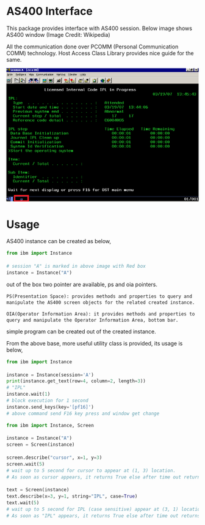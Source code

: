 # AS400 Interface
This package provides interface with AS400 session. Below image shows AS400 window (Image Credit: Wikipedia)

All the communication done over PCOMM (Personal Communication COMM) technology. Host Access Class Library provides nice guide for the same.

![AS400 Window](images/AS400.png)

# Usage
AS400 instance can be created as below,

``` python
from ibm import Instance

# session "A" is marked in above image with Red box
instance = Instance("A")
```
out of the box two pointer are available, ps and oia pointers.

``` text
PS(Presentation Space): provides methods and properties to query and manipulate the AS400 screen objects for the related created instance.
```

``` text
OIA(Operator Information Area): it provides methods and properties to query and manipulate the Operator Information Area, bottom bar.
```

simple program can be created out of the created instance.

From the above base, more useful utility class is provided, its usage is below,

``` python
from ibm import Instance

instance = Instance(session='A')
print(instance.get_text(row=4, column=2, length=3))
# "IPL"
instance.wait(1)
# block execution for 1 second
instance.send_keys(key='[pf16]')
# above command send F16 key press and window get change
```

``` python
from ibm import Instance, Screen

instance = Instance("A")
screen = Screen(instance)

screen.describe("cursor", x=1, y=3)
screen.wait(5)
# wait up to 5 second for cursor to appear at (1, 3) location.
# As soon as cursor appears, it returns True else after time out returns False

text = Screen(instance)
text.describe(x=3, y=1, string="IPL", case=True)
text.wait(5)
# wait up to 5 second for IPL (case sensitive) appear at (3, 1) location.
# As soon as "IPL" appears, it returns True else after time out returns False
```
